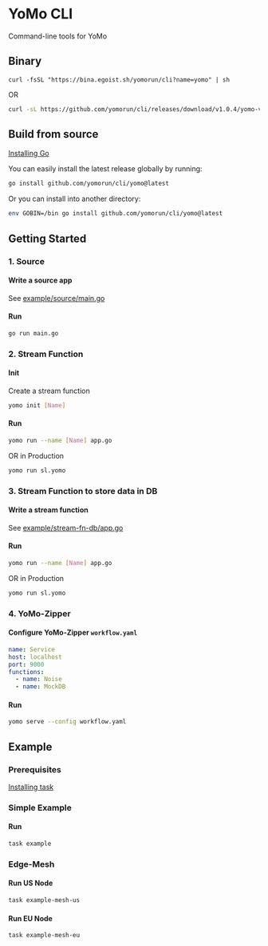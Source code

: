 # YoMo CLI

Command-line tools for YoMo

## Binary

`curl -fsSL "https://bina.egoist.sh/yomorun/cli?name=yomo" | sh`

OR

```bash
curl -sL https://github.com/yomorun/cli/releases/download/v1.0.4/yomo-v1.0.4-`uname -m`-`uname -s`.tar.gz | tar xvfz -
```

## Build from source

[Installing Go](https://golang.org/doc/install)

You can easily install the latest release globally by running:

```sh
go install github.com/yomorun/cli/yomo@latest
```

Or you can install into another directory:

```sh
env GOBIN=/bin go install github.com/yomorun/cli/yomo@latest
```

## Getting Started

### 1. Source

#### Write a source app

See [example/source/main.go](https://github.com/yomorun/cli/blob/main/example/source/main.go)

#### Run

```sh
go run main.go
```

### 2. Stream Function

#### Init

Create a stream function

```sh
yomo init [Name]
```

#### Run

```sh
yomo run --name [Name] app.go
```
OR in Production
```sh
yomo run sl.yomo
```

### 3. Stream Function to store data in DB

#### Write a stream function

See [example/stream-fn-db/app.go](https://github.com/yomorun/cli/blob/main/example/stream-fn-db/app.go)

#### Run

```sh
yomo run --name [Name] app.go
```
OR in Production
```sh
yomo run sl.yomo
```

### 4. YoMo-Zipper

#### Configure YoMo-Zipper `workflow.yaml`

```yaml
name: Service
host: localhost
port: 9000
functions:
  - name: Noise
  - name: MockDB
```

#### Run

```sh
yomo serve --config workflow.yaml
```

## Example

### Prerequisites
[Installing task](https://taskfile.dev/#/installation)

### Simple Example

#### Run

```sh
task example
```

### Edge-Mesh

#### Run US Node

```sh
task example-mesh-us
```

#### Run EU Node

```sh
task example-mesh-eu
```
